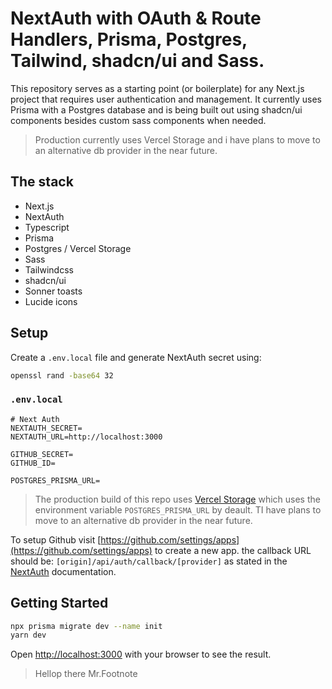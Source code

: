 # NextAuth with OAuth & Route Handlers, Prisma, Postgres, Tailwind, shadcn/ui and Sass.
This repository serves as a starting point (or boilerplate) for any Next.js project that requires user authentication and management. It currently uses Prisma with a Postgres database and is being built out using shadcn/ui components besides custom sass components when needed.

> Production currently uses Vercel Storage and i have plans to move to an alternative db provider in the near future.

## The stack
- Next.js
- NextAuth
- Typescript
- Prisma
- Postgres / Vercel Storage
- Sass
- Tailwindcss
- shadcn/ui
- Sonner toasts
- Lucide icons

## Setup
Create a `.env.local` file and generate NextAuth secret using:

```bash
openssl rand -base64 32
```

### `.env.local` 
```
# Next Auth
NEXTAUTH_SECRET=
NEXTAUTH_URL=http://localhost:3000

GITHUB_SECRET=
GITHUB_ID=

POSTGRES_PRISMA_URL=
```

> The production build of this repo uses [Vercel Storage](https://vercel.com/docs/storage) which uses the environment variable `POSTGRES_PRISMA_URL` by deault. TI have plans to move to an alternative db provider in the near future.

To setup Github visit [https://github.com/settings/apps](https://github.com/settings/apps) to create a new app. the callback URL should be: `[origin]/api/auth/callback/[provider]` as stated in the [NextAuth](https://next-auth.js.org/configuration/providers/oauth) documentation.

## Getting Started
```bash
npx prisma migrate dev --name init
yarn dev
```

Open [http://localhost:3000](http://localhost:3000) with your browser to see the result.

> Hellop there Mr.Footnote